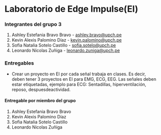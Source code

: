 # Laboratorio de Edge Impulse(EI)

### Integrantes del grupo 3

1. Ashley Estefania Bravo Bravo - ashley.bravo@upch.pe
2. Kevin Alexis Palomino Díaz - kevin.palomino@upch.pe
3. Sofia Natalia Sotelo Castillo - sofia.sotelo@upch.pe
4. Leonardo Nicolas Zuñiga - leonardo.zuniga@upch.pe

### Entregables

* Crear un proyecto en EI por cada señal trabaja en clases. Es decir, deben tener 3 proyectos en EI para EMG, ECG, EEG. Las señales deben estar etiquetadas, ejemplo para ECG: Sentadillas, hiperventilación, reposo, despuesdeactividad.


#### Entregable por miembro del grupo

1. Ashley Estefania Bravo Bravo
2. Kevin Alexis Palomino Díaz
3. Sofia Natalia Sotelo Castillo 
4. Leonardo Nicolas Zuñiga 
